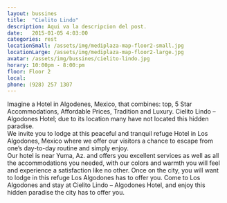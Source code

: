 ```yaml
---
layout: bussines
title:  "Cielito Lindo"
description: Aqui va la descripcion del post.
date:   2015-01-05 4:03:00
categories: rest
locationSmall: /assets/img/mediplaza-map-floor2-small.jpg
locationLarge: /assets/img/mediplaza-map-floor2-large.jpg
avatar: /assets/img/bussines/cielito-lindo.jpg
horary: 10:00pm - 8:00:pm
floor: Floor 2
local: 
phone: (928) 257 1307
---
```


Imagine a Hotel in Algodenes, Mexico, that combines: top, 5 Star Accommodations, Affordable Prices, Tradition and Luxury. Cielito Lindo – Algodones Hotel; due to its location many have not located this hidden paradise.  
We invite you to lodge at this peaceful and tranquil refuge Hotel in Los Algodones, Mexico where we offer our visitors a chance to escape from one’s day-to-day routine and simply enjoy.  
Our hotel is near Yuma, Az. and offers you excellent services as well as all the accommodations you needed, with our colors and warmth you will feel and experience a satisfaction like no other. Once on the city, you will want to lodge in this refuge Los Algodones has to offer you. Come to Los Algodones and stay at Cielito Lindo – Algodones Hotel, and enjoy this hidden paradise the city has to offer you.